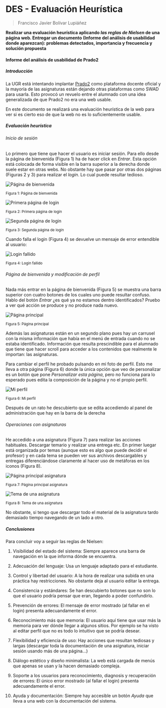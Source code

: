 # DES - Evaluación Heurística

> Francisco Javier Bolívar Lupiáñez

**Realizar una evaluación heurística aplicando *las reglas de Nielsen* de una página web. Entregar un documento (Informe del análisis de usabilidad donde aparezcan): problemas detectados, importancia y frecuencia y solución propuesta**

#### Informe del análisis de usabilidad de Prado2

##### Introducción

La UGR está intentando implantar [Prado2](prado.ugr.es/moodle/) como plataforma docente oficial y la mayoría de las asignaturas están dejando otras plataformas como SWAD para usarla. Esto provocó un revuelo entre el alumnado con una idea generalizada de que Prado2 no era una web usable.

En este documento se realizará una evaluación heurística de la web para ver si es cierto eso de que la web no es lo suficientemente usable.

##### Evaluación heurística

###### Inicio de sesión

Lo primero que tiene que hacer el usuario es iniciar sesión. Para ello desde la página de bienvenida (Figura 1) ha de hacer click en *Entrar*. Esta opción está colocada de forma visible en la barra superior a la derecha donde suele estar en otras webs. No obstante hay que pasar por otras dos páginas (Figuras 2 y 3) para realizar el *login*. Lo cual puede resultar tedioso.

![Página de bienvenida](img/evaluacion_heuristica/bienvenida.png "Página de bienvenida")

<sub>Figura 1: Página de bienvenida</sub>

![Primera página de login](img/evaluacion_heuristica/login1.png "Primera página de login")

<sub>Figura 2: Primera página de login</sub>

![Segunda página de login](img/evaluacion_heuristica/login2.png "Segunda página de login")

<sub>Figura 3: Segunda página de login</sub>

Cuando falla el login (Figura 4) se devuelve un mensaje de error entendible al usuario:

![Login fallido](img/evaluacion_heuristica/login_fallido.png "Login fallido")

<sub>Figura 4: Login fallido</sub>

###### Página de bienvenida y modificación de perfil

Nada más entrar en la página de bienvenida (Figura 5) se muestra una barra superior con cuatro botones de los cuales uno puede resultar confuso. Hablo del botón *Entrar* ¿es qué ya no estamos dentro identificados? Pruebo a ver qué acción se produce y no produce nada nuevo.

![Página principal](img/evaluacion_heuristica/home.png "Página principal")

<sub>Figura 5: Página principal</sub>

Además las asignaturas están en un segundo plano pues hay un carrusel con la misma información que había en el menú de entrada cuando no se estaba identificado. Información que resulta prescindible para el alumnado que tiene que hacer scroll para acceder a los contenidos que realmente le importan: las asignaturas.

Para cambiar el perfil he probado pulsando en mi foto de perfil. Esto me lleva a otra página (Figura 6) donde la única opción que veo de personalizar es un botón que pone *Personalizar esta página*, pero no funciona para lo esperado pues edita la composición de la página y no el propio perfil.

![Mi perfil](img/evaluacion_heuristica/mi_perfil.png "Mi perfil")

<sub>Figura 6: Mi perfil</sub>

Después de un rato he descubierto que se edita accediendo al panel de administración que hay en la barra de la derecha

###### Operaciones con asignaturas

He accedido a una asignatura (Figura 7) para realizar las acciones habituales. Descargar temario y realizar una entrega etc. En primer luegar está organizada por temas (aunque esto es algo que puede decidir el profesor) y en cada tema se pueden ver sus archivos descargables y entregas diferenciándose claramente al hacer uso de metáforas en los iconos (Figura 8).

![Página principal asignatura](img/evaluacion_heuristica/asignatura.png "Página principal asignatura")

<sub>Figura 7: Página principal asignatura</sub>

![Tema de una asignatura](img/evaluacion_heuristica/tema.png "Tema de una asignatura")

<sub>Figura 8: Tema de una asignatura</sub>

No obstante, si tengo que descargar todo el material de la asignatura tardo demasiado tiempo navegando de un lado a otro.

##### Conclusiones

Para concluir voy a seguir las reglas de Nielsen:

1. Visibilidad del estado del sistema: Siempre aparece una barra de navegación en la que informa dónde se encuentra.

2. Adecuación del lenguaje: Usa un lenguaje adaptado para el estudiante.

3. Control y libertad del usuario: A la hora de realizar una subida en una práctica hay restricciones. No obstante deja al usuario editar la entrega.

4. Consistencia y estándares: Se han descubierto botones que no son lo que el usuario podría pensar que eran, llegando a poder confundirlo.

5. Prevención de errores: El mensaje de error mostrado (al fallar en el login) presenta adecuandamente el error.

6. Reconocimiento más que memoria: El usuario aquí tiene que usar más la memoria para ver dónde llegar a algunos sitios. Por ejemplo se ha visto al editar perfil que no es todo lo intuitivo que se podría desear.

7. Flexibilidad y eficiencia de uso: Hay acciones que resultan tediosas y largas (descargar toda la documentación de una asignatura, iniciar sesión usando más de una página...)

8. Diálogo estético y diseño minimalista: La web está cargada de menús que apenas se usan y la hacen demasiado compleja.

9. Soporte a los usuarios para reconocimiento, diagnosis y recuperación de errores: El único error mostrado (al fallar el login) presenta adecuandamente el error.

10. Ayuda y documentación: Siempre hay accesible un botón *Ayuda* que lleva a una web con la documentación del sistema.
